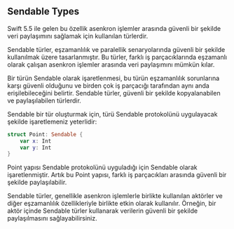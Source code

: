 ## Sendable Types

Swift 5.5 ile gelen bu özellik asenkron işlemler arasında güvenli bir şekilde veri paylaşımını sağlamak için kullanılan türlerdir.

Sendable türler, eşzamanlılık ve paralellik senaryolarında güvenli bir şekilde kullanılmak üzere tasarlanmıştır. Bu türler, farklı iş parçacıklarında eşzamanlı olarak çalışan asenkron işlemler arasında veri paylaşımını mümkün kılar.

Bir türün Sendable olarak işaretlenmesi, bu türün eşzamanlılık sorunlarına karşı güvenli olduğunu ve birden çok iş parçacığı tarafından aynı anda erişilebileceğini belirtir. Sendable türler, güvenli bir şekilde kopyalanabilen ve paylaşılabilen türlerdir.

Sendable bir tür oluşturmak için, türü Sendable protokolünü uygulayacak şekilde işaretlemeniz yeterlidir:

```swift
struct Point: Sendable {
    var x: Int
    var y: Int
}
```

Point yapısı Sendable protokolünü uyguladığı için Sendable olarak işaretlenmiştir. Artık bu Point yapısı, farklı iş parçacıkları arasında güvenli bir şekilde paylaşılabilir.

Sendable türler, genellikle asenkron işlemlerle birlikte kullanılan aktörler ve diğer eşzamanlılık özellikleriyle birlikte etkin olarak kullanılır. Örneğin, bir aktör içinde Sendable türler kullanarak verilerin güvenli bir şekilde paylaşılmasını sağlayabilirsiniz.
